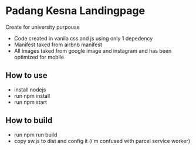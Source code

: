 # Padang Kesna Landingpage

Create for university purpouse

- Code created in vanila css and js using only 1 depedency
- Manifest taked from airbnb manifest
- All images taked from google image and instagram and has been optimized for mobile

## How to use

- install nodejs
- run npm install
- run npm start

## How to build

- run npm run build
- copy sw.js to dist and config it (i'm confused with parcel service worker)
